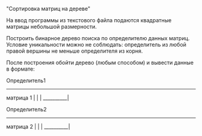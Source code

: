 "Сортировка матриц на дереве"

На ввод программы из текстового файла подаются квадратные матрицы небольшой размерности.

Построить бинарное дерево поиска по определителю данных матриц. Условие уникальности можно не соблюдать: 
определитель из любой правой вершины не меньше определителя из корня.

После построения обойти дерево (любым способом) и вывести данные в формате:

Определитель1
__________
матрица 1 |
          |
          |
__________|

Определитель2
__________
матрица 2 |
          |
          |
__________|      

